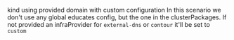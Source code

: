 kind using provided domain with custom configuration
In this scenario we don't use any global educates config, but the one in the clusterPackages.
If not provided an infraProvider for `external-dns` or `contour` it'll be set to `custom`
